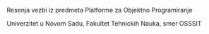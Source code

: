 Resenja vezbi iz predmeta Platforme za Objektno Programiranje

Univerzitet u Novom Sadu, Fakultet Tehnickih Nauka, smer OSSSIT
